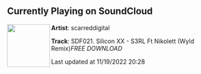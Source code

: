 ## Currently Playing on SoundCloud

[<img align="left" width="100" src="https://i1.sndcdn.com/artworks-E6EKVhytSr1gFoWy-z9rdNg-t500x500.jpg">](https://soundcloud.com/scarreddigital-com/sdf020-silicon-xx-s3rl-ft-nikolett-wyld-remix)

**Artist**: scarreddigital 

**Track**: SDF021. Silicon XX - S3RL Ft Nikolett  (Wyld Remix)*FREE DOWNLOAD*

Last updated at 11/19/2022 20:28

